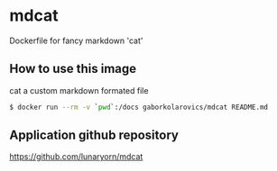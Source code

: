 # mdcat

Dockerfile for fancy markdown 'cat'

## How to use this image

cat a custom markdown formated file

```sh
$ docker run --rm -v `pwd`:/docs gaborkolarovics/mdcat README.md
```

## Application github repository

https://github.com/lunaryorn/mdcat